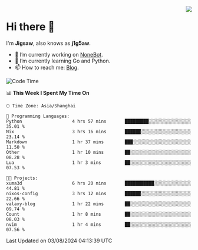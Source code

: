 <a href="#">
  <img align="right" src="https://github-readme-stats.vercel.app/api?username=j1g5awi&count_private=true&show_icons=true&title_color=80070B&text_color=B3B3B3&bg_color=212121&icon_color=80070B" />
</a>

# Hi there 👋

I'm **Jigsaw**, also knows as **j1g5aw**.

- 🔭 I’m currently working on [NoneBot](https://github.com/nonebot).
- 🌱 I’m currently learning Go and Python.
- 📫 How to reach me: [Blog](https://blog.maddestroyer.xyz/).

<!--START_SECTION:waka-->
![Code Time](http://img.shields.io/badge/Code%20Time-1%2C591%20hrs%2053%20mins-blue)

📊 **This Week I Spent My Time On** 

```text
🕑︎ Time Zone: Asia/Shanghai

💬 Programming Languages: 
Python                   4 hrs 57 mins       █████████░░░░░░░░░░░░░░░░   35.01 % 
Nix                      3 hrs 16 mins       ██████░░░░░░░░░░░░░░░░░░░   23.14 % 
Markdown                 1 hr 37 mins        ███░░░░░░░░░░░░░░░░░░░░░░   11.50 % 
Other                    1 hr 10 mins        ██░░░░░░░░░░░░░░░░░░░░░░░   08.28 % 
Lua                      1 hr 3 mins         ██░░░░░░░░░░░░░░░░░░░░░░░   07.53 % 

🐱‍💻 Projects: 
xuma3d                   6 hrs 20 mins       ███████████░░░░░░░░░░░░░░   44.81 % 
nixos-config             3 hrs 12 mins       ██████░░░░░░░░░░░░░░░░░░░   22.66 % 
valaxy-blog              1 hr 22 mins        ██░░░░░░░░░░░░░░░░░░░░░░░   09.74 % 
Count                    1 hr 8 mins         ██░░░░░░░░░░░░░░░░░░░░░░░   08.03 % 
nvim                     1 hr 4 mins         ██░░░░░░░░░░░░░░░░░░░░░░░   07.56 % 
```


 Last Updated on 03/08/2024 04:13:39 UTC
<!--END_SECTION:waka-->
